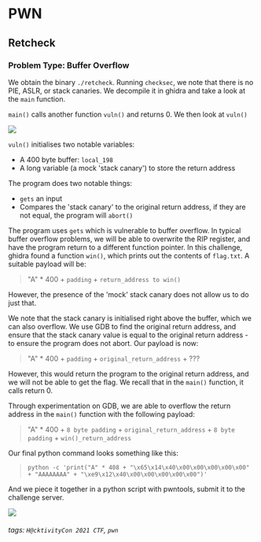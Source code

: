 # PWN
## Retcheck
### Problem Type: Buffer Overflow

We obtain the binary `./retcheck`. Running `checksec`, we note that there is no PIE, ASLR, or stack canaries. 
We decompile it in ghidra and take a look at the `main` function. 

`main()` calls another function `vuln()` and returns 0. We then look at `vuln()`

![](https://i.imgur.com/lDqDojc.png)

`vuln()` initialises two notable variables: 
- A 400 byte buffer: `local_198`
- A long variable (a mock 'stack canary') to store the return address

The program does two notable things:
- `gets` an input
-  Compares the 'stack canary' to the original return address, if they are not equal, the program will `abort()`

The program uses `gets` which is vulnerable to buffer overflow. In typical buffer overflow problems, we will be able to overwrite the RIP register, and have the program return to a different function pointer. In this challenge, ghidra  found a function `win()`, which prints out the contents of `flag.txt`. A suitable payload will be:
> "A" * 400 + `padding` + `return_address to win()`


However, the presence of the 'mock' stack canary does not allow us to do just that. 

We note that the stack canary is initialised right above the buffer, which we can also overflow. We use GDB to find the original return address, and ensure that the stack canary value is equal to the original return address - to ensure the program does not abort. Our payload is now:

> "A" * 400 + `padding` + `original_return_address` + ???

However, this would return the program to the original return address, and we will not be able to get the flag. We recall that in the `main()` function, it calls return 0.

Through experimentation on GDB, we are able to overflow the return address in the `main()` function with the following payload: 
> "A" * 400 + `8 byte padding` + `original_return_address` + `8 byte padding` + `win()_return_address`

Our final python command looks something like this: 
> `python -c 'print("A" * 408 + "\x65\x14\x40\x00\x00\x00\x00\x00" + "AAAAAAAA" + "\xe9\x12\x40\x00\x00\x00\x00\x00")'`

And we piece it together in a python script with pwntools, submit it to the challenge server. 

![](https://i.imgur.com/f714jii.png)

###### tags: `H@cktivityCon 2021 CTF`, `pwn`




 

